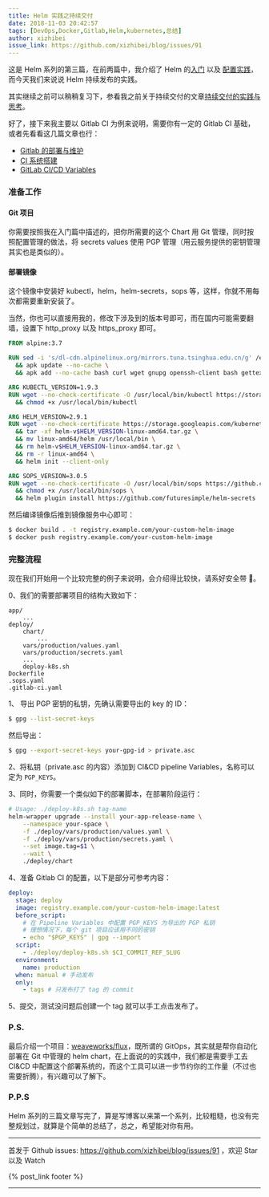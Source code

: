 ```yaml
---
title: Helm 实践之持续交付
date: 2018-11-03 20:42:57
tags: [DevOps,Docker,Gitlab,Helm,kubernetes,总结]
author: xizhibei
issue_link: https://github.com/xizhibei/blog/issues/91
---
```

<!-- en_title: helm-in-practice-continue-delivery -->

这是 Helm 系列的第三篇，在前两篇中，我介绍了 Helm 的[入门](https://github.com/xizhibei/blog/issues/89) 以及 [配置实践](https://github.com/xizhibei/blog/issues/90)，而今天我们来说说 Helm 持续发布的实践。

<!-- more -->

其实继续之前可以稍稍复习下，参看我之前关于持续交付的文章[持续交付的实践与思考](https://github.com/xizhibei/blog/issues/42)。

好了，接下来我主要以 Gitlab CI 为例来说明，需要你有一定的 Gitlab CI 基础，或者先看看这几篇文章也行：

-   [Gitlab 的部署与维护](https://github.com/xizhibei/blog/issues/61)
-   [CI 系统搭建](https://github.com/xizhibei/blog/issues/26)
-   [GitLab CI/CD Variables](https://docs.gitlab.com/ee/ci/variables/)

### 准备工作

#### Git 项目

你需要按照我在入门篇中描述的，把你所需要的这个 Chart 用 Git 管理，同时按照配置管理的做法，将 secrets values 使用 PGP 管理（用云服务提供的密钥管理其实也是类似的）。

#### 部署镜像

这个镜像中安装好 kubectl，helm，helm-secrets，sops 等，这样，你就不用每次都需要重新安装了。

当然，你也可以直接用我的，修改下涉及到的版本号即可，而在国内可能需要翻墙，设置下 http_proxy 以及 https_proxy 即可。

```Dockerfile
FROM alpine:3.7

RUN sed -i 's/dl-cdn.alpinelinux.org/mirrors.tuna.tsinghua.edu.cn/g' /etc/apk/repositories \
  && apk update --no-cache \
  && apk add --no-cache bash curl wget gnupg openssh-client bash gettext git

ARG KUBECTL_VERSION=1.9.3
RUN wget --no-check-certificate -O /usr/local/bin/kubectl https://storage.googleapis.com/kubernetes-release/release/v${KUBECTL_VERSION}/bin/linux/amd64/kubectl \
  && chmod +x /usr/local/bin/kubectl

ARG HELM_VERSION=2.9.1
RUN wget --no-check-certificate https://storage.googleapis.com/kubernetes-helm/helm-v$HELM_VERSION-linux-amd64.tar.gz \
  && tar -xf helm-v$HELM_VERSION-linux-amd64.tar.gz \
  && mv linux-amd64/helm /usr/local/bin \
  && rm helm-v$HELM_VERSION-linux-amd64.tar.gz \
  && rm -r linux-amd64 \
  && helm init --client-only

ARG SOPS_VERSION=3.0.5
RUN wget --no-check-certificate -O /usr/local/bin/sops https://github.com/mozilla/sops/releases/download/$SOPS_VERSION/sops-$SOPS_VERSION.linux \
  && chmod +x /usr/local/bin/sops \
  && helm plugin install https://github.com/futuresimple/helm-secrets
```

然后编译镜像后推到镜像服务中心即可：

```bash
$ docker build . -t registry.example.com/your-custom-helm-image
$ docker push registry.example.com/your-custom-helm-image
```

### 完整流程

现在我们开始用一个比较完整的例子来说明，会介绍得比较快，请系好安全带 🙈。

0、我们的需要部署项目的结构大致如下：

    app/
        ...
    deploy/
        chart/
            ...
        vars/production/values.yaml
        vars/production/secrets.yaml
        ...
        deploy-k8s.sh
    Dockerfile
    .sops.yaml
    .gitlab-ci.yaml

1、 导出 PGP 密钥的私钥，先确认需要导出的 key 的 ID：

```bash
$ gpg --list-secret-keys
```

然后导出：

```bash
$ gpg --export-secret-keys your-gpg-id > private.asc
```

2、将私钥（private.asc 的内容）添加到 CI&CD pipeline Variables，名称可以定为 `PGP_KEYS`。

3、同时，你需要一个类似如下的部署脚本，在部署阶段运行：

```bash
# Usage: ./deploy-k8s.sh tag-name
helm-wrapper upgrade --install your-app-release-name \
    --namespace your-space \
    -f ./deploy/vars/production/values.yaml \
    -f ./deploy/vars/production/secrets.yaml \
    --set image.tag=$1 \
    --wait \
    ./deploy/chart
```

4、准备 Gitlab CI 的配置，以下是部分可参考内容：

```yaml
deploy:
  stage: deploy
  image: registry.example.com/your-custom-helm-image:latest
  before_script:
    # 在 Pipeline Variables 中配置 PGP_KEYS 为导出的 PGP 私钥
    # 理想情况下，每个 git 项目应该用不同的密钥
    - echo "$PGP_KEYS" | gpg --import
  script:
    - ./deploy/deploy-k8s.sh $CI_COMMIT_REF_SLUG
  environment:
    name: production
  when: manual # 手动发布
  only:
    - tags # 只发布打了 tag 的 commit
```

5、提交，测试没问题后创建一个 tag 就可以手工点击发布了。

### P.S.

最后介绍一个项目：[weaveworks/flux](https://github.com/weaveworks/flux)，既所谓的 GitOps，其实就是帮你自动化部署在 Git 中管理的 helm chart，在上面说的的实践中，我们都是需要手工去 CI&CD 中配置这个部署系统的，而这个工具可以进一步节约你的工作量（不过也需要折腾），有兴趣可以了解下。

### P.P.S

Helm 系列的三篇文章写完了，算是写博客以来第一个系列，比较粗糙，也没有完整规划过，就算是个简单的总结了，总之，希望能对你有用。


***
首发于 Github issues: https://github.com/xizhibei/blog/issues/91 ，欢迎 Star 以及 Watch

{% post_link footer %}
***